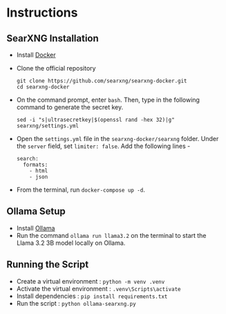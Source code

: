 # Instructions 

## SearXNG Installation
- Install [Docker](https://docs.docker.com/desktop/setup/install/windows-install/)
- Clone the official repository
  
  ```
  git clone https://github.com/searxng/searxng-docker.git
  cd searxng-docker
  ```
- On the command prompt, enter ```bash```. Then, type in the following command to generate the secret key.
  
  ```sed -i "s|ultrasecretkey|$(openssl rand -hex 32)|g" searxng/settings.yml```   
- Open the ```settings.yml``` file in the ```searxng-docker/searxng``` folder. Under the ```server``` field, set ```limiter: false```. Add the following lines -

  ```
  search:
    formats:
      - html
      - json
  ```
- From the terminal, run ```docker-compose up -d```.

## Ollama Setup
- Install [Ollama](https://ollama.com/download/windows)
- Run the command
  ```ollama run llama3.2``` on the terminal to start the Llama 3.2 3B model locally on Ollama.

## Running the Script
- Create a virtual environment : ```python -m venv .venv```
- Activate the virtual environment : ```.venv\Scripts\activate```
- Install dependencies : ```pip install requirements.txt```
- Run the script : ```python ollama-searxng.py```
